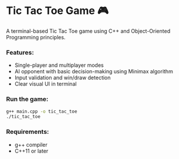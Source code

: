 # Tic Tac Toe Game 🎮

A terminal-based Tic Tac Toe game using C++ and Object-Oriented Programming principles.

### Features:
- Single-player and multiplayer modes
- AI opponent with basic decision-making using Minimax algorithm
- Input validation and win/draw detection
- Clear visual UI in terminal

### Run the game:
```bash
g++ main.cpp -o tic_tac_toe
./tic_tac_toe
```

### Requirements:
- g++ compiler
- C++11 or later
